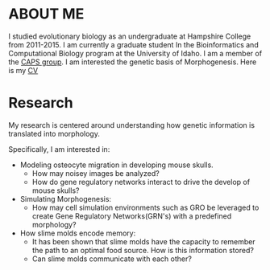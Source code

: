 
# [](#ABOUT-ME)ABOUT ME
I studied evolutionary biology as an undergraduate at Hampshire College from 2011-2015. I am currently a graduate student In the Bioinformatics and Computational Biology program at the University of Idaho. I am a member of the [CAPS group](http://www.capsidaho.com/). I am interested the genetic basis of Morphogenesis. Here is my [CV](morphogenetics.github.io/cv.pdf)


# [](#Research)Research
My research is centered around understanding how genetic information is translated into morphology.

Specifically, I am interested in:
- Modeling osteocyte migration in developing mouse skulls.
  - How may noisey images be analyzed?
  - How do gene regulatory networks interact to drive the develop of mouse skulls?
- Simulating Morphogenesis:
  - How may cell simulation environments such as GRO be leveraged to create Gene Regulatory Networks(GRN's) with a predefined morphology?
- How slime molds encode memory:
  - It has been shown that slime molds have the capacity to remember the path to an optimal food source. How is this information stored?
  - Can slime molds communicate with each other?
